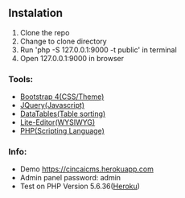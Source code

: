 ## Instalation

1. Clone the repo
2. Change to clone directory
3. Run 'php -S 127.0.0.1:9000 -t public' in terminal
4. Open 127.0.0.1:9000 in browser

### Tools:

* [Bootstrap 4(CSS/Theme)](https://getbootstrap.com)
* [JQuery(Javascript)](https://jquery.com)
* [DataTables(Table sorting)](https://datatables.net)
* [Lite-Editor(WYSIWYG)](https://github.com/appleple/lite-editor)
* [PHP(Scripting Language)](https://secure.php.net)

### Info:
*  Demo https://cincaicms.herokuapp.com
*  Admin panel password: admin
*  Test on PHP Version 5.6.36([Heroku](https://heroku.com))
